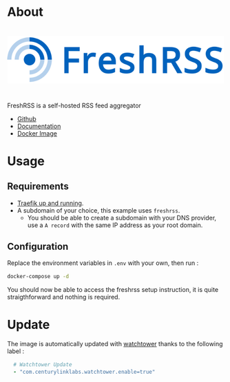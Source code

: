 # About

#

<p align="center">
    <a href="https://freshrss.github.io/FreshRSS/en/admins/01_Index.html">
        <img src="https://github.com/JuanRodenas/Docker-container-selfhosted/blob/main/freshrss/freshrss.png" alt="freshrss">
    </a>
    <br>
</p>
<!-- markdownlint-enable MD033 -->

#

FreshRSS is a self-hosted RSS feed aggregator

* [Github](https://github.com/FreshRSS/FreshRSS)
* [Documentation](https://freshrss.github.io/FreshRSS/en/admins/01_Index.html)
* [Docker Image](https://hub.docker.com/r/linuxserver/freshrss)

# Usage

## Requirements

* [Traefik up and running](https://github.com/JuanRodenas/Docker-container-selfhosted/tree/main/traefik).
* A subdomain of your choice, this example uses `freshrss`.
  * You should be able to create a subdomain with your DNS provider, use a `A record` with the same IP address as your root domain.

## Configuration

Replace the environment variables in `.env` with your own, then run :

```bash
docker-compose up -d
```

You should now be able to access the freshrss setup instruction, it is quite straigthforward and nothing is required. 

# Update

The image is automatically updated with [watchtower](https://github.com/JuanRodenas/Docker-container-selfhosted/tree/main/watchtower) thanks to the following label :

```yaml
  # Watchtower Update
  - "com.centurylinklabs.watchtower.enable=true"
```
